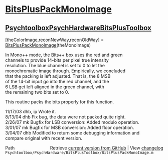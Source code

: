 # [BitsPlusPackMonoImage](BitsPlusPackMonoImage)
## [Psychtoolbox](Psychtoolbox)[PsychHardware](PsychHardware)[BitsPlusToolbox](BitsPlusToolbox)

[theColorImage,reconNewWay,reconOldWay] = [BitsPlusPackMonoImage](BitsPlusPackMonoImage)(theMonoImage)  
  
In Mono++ mode, the Bits++ box uses the red and green  
channels to provide 14-bits per pixel true intensity  
resolution.  The blue channel is set to 0 to let the  
monochromatic image through.   Empirically, we concluded  
that the packing is left adjusted.  That is, the 8 MSB  
of the 14-bit input go into the red channel, and the   
6 LSB get left aligned in the green channel, with  
the remaining two bits set to 0.  
  
This routine packs the bits properly for this function.  
  
11/17/03  dhb, ip   Wrote it.  
8/13/04 dhb     Fix bug, the data were not packed quite right.  
2/26/07   mk      Bugfix for LSB conversion: Added modulo operation.  
3/01/07   mk      Bugfix for MSB conversion: Added floor operation.  
3/04/07   dhb     Modified to return some debugging information and  
                  compare original with recent version.  




<div class="code_header" style="text-align:right;">
  <span style="float:left;">Path&nbsp;&nbsp;</span> <span class="counter">Retrieve <a href=
  "https://raw.github.com/Psychtoolbox-3/Psychtoolbox-3/beta/Psychtoolbox/PsychHardware/BitsPlusToolbox/BitsPlusPackMonoImage.m">current version from GitHub</a> | View <a href=
  "https://github.com/Psychtoolbox-3/Psychtoolbox-3/commits/beta/Psychtoolbox/PsychHardware/BitsPlusToolbox/BitsPlusPackMonoImage.m">changelog</a></span>
</div>
<div class="code">
  <code>Psychtoolbox/PsychHardware/BitsPlusToolbox/BitsPlusPackMonoImage.m</code>
</div>

